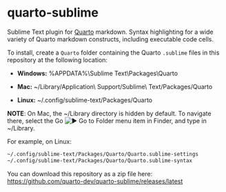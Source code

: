 # quarto-sublime

Sublime Text plugin for [Quarto](https://quarto.org) markdown. Syntax highlighting for a wide variety of Quarto markdown constructs, including executable code cells.

To install, create a `Quarto` folder containing the Quarto `.sublime` files in this repository at the following location:

-   **Windows:** %APPDATA%\\Sublime Text\\Packages\\Quarto

-   **Mac:** \~/Library/Application\\ Support/Sublime\\ Text/Packages/Quarto

-   **Linux:** \~/.config/sublime-text/Packages/Quarto

**NOTE**: On Mac, the \~/Library directory is hidden by default. To navigate there, select the Go <img src="https://www.sublimetext.com/images/right.svg" alt="▶"/> Go to Folder menu item in Finder, and type in \~/Library.

For example, on Linux:

``` default
~/.config/sublime-text/Packages/Quarto/Quarto.sublime-settings
~/.config/sublime-text/Packages/Quarto/Quarto.sublime-syntax
```

You can download this repository as a zip file here: <https://github.com/quarto-dev/quarto-sublime/releases/latest>
